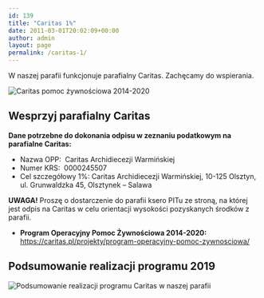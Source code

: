 ```yaml
---
id: 139
title: "Caritas 1%"
date: 2011-03-01T20:02:09+00:00
author: admin
layout: page
permalink: /caritas-1/
---
```


W naszej parafii funkcjonuje parafialny Caritas. Zachęcamy do wspierania.

![Caritas pomoc żywnościowa 2014-2020](/assets/caritas-pomoc-zywnosciowa.jpg)

## Wesprzyj parafialny Caritas

**Dane potrzebne do dokonania odpisu w zeznaniu podatkowym na parafialne Caritas:**

- Nazwa OPP:  Caritas Archidiecezji Warmińskiej
- Numer KRS:  0000245507
- Cel szczegółowy 1%: Caritas Archidiecezji Warmińskiej, 10-125 Olsztyn, ul. Grunwaldzka 45, Olsztynek &#8211; Salawa

**UWAGA!** Proszę o dostarczenie do parafii ksero PITu ze stroną, na której jest odpis na Caritas w celu orientacji wysokości pozyskanych środków z parafii.

- **Program Operacyjny Pomoc Żywnościowa 2014-2020:** <https://caritas.pl/projekty/program-operacyjny-pomoc-zywnosciowa/>

## Podsumowanie realizacji programu 2019

![Podsumowanie realizacji programu Caritas w naszej parafii](/assets/2020/2020.10.18-caritas.jpg)
